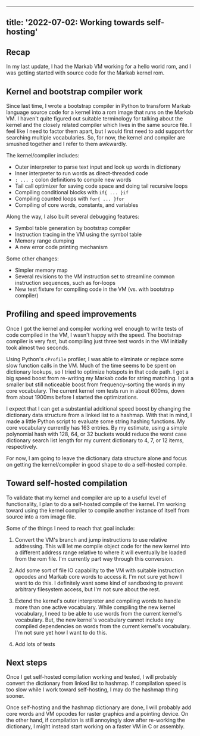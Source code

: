 <!--
Copyright (c) 2022 Sam Blenny
SPDX-License-Identifier: CC-BY-NC-SA-4.0
-->

---
title: '2022-07-02: Working towards self-hosting'
---

## Recap

In my last update, I had the Markab VM working for a hello world rom, and I
was getting started with source code for the Markab kernel rom.


## Kernel and bootstrap compiler work

Since last time, I wrote a bootstrap compiler in Python to transform Markab
language source code for a kernel into a rom image that runs on the Markab VM.
I haven't quite figured out suitable terminology for talking about the kernel
and the closely related compiler which lives in the same source file. I feel
like I need to factor them apart, but I would first need to add support for
searching multiple vocabularies. So, for now, the kernel and compiler are
smushed together and I refer to them awkwardly.

The kernel/compiler includes:
- Outer interpreter to parse text input and look up words in dictionary
- Inner interpreter to run words as direct-threaded code
- `: ... ;` colon definitions to compile new words
- Tail call optimizer for saving code space and doing tail recursive loops
- Compiling conditional blocks with `if{ ... }if`
- Compiling counted loops with `for{ ... }for`
- Compiling of core words, constants, and variables

Along the way, I also built several debugging features:
- Symbol table generation by bootstrap compiler
- Instruction tracing in the VM using the symbol table
- Memory range dumping
- A new error code printing mechanism

Some other changes:
- Simpler memory map
- Several revisions to the VM instruction set to streamline common instruction
  sequences, such as for-loops
- New test fixture for compiling code in the VM (vs. with bootstrap compiler)


## Profiling and speed improvements

Once I got the kernel and compiler working well enough to write tests of code
compiled in the VM, I wasn't happy with the speed. The bootstrap compiler is
very fast, but compiling just three test words in the VM initially took almost
two seconds.

Using Python's `cProfile` profiler, I was able to eliminate or replace some
slow function calls in the VM. Much of the time seems to be spent on dictionary
lookups, so I tried to optimize hotspots in that code path. I got a big speed
boost from re-writing my Markab code for string matching. I got a smaller but
still noticeable boost from frequency-sorting the words in my core vocabulary.
The current kernel rom tests run in about 600ms, down from about 1900ms before
I started the optimizations.

I expect that I can get a substantial additional speed boost by changing the
dictionary data structure from a linked list to a hashmap. With that in mind, I
made a little Python script to evaluate some string hashing functions. My core
vocabulary currently has 163 entries. By my estimate, using a simple polynomial
hash with 128, 64, or 32 buckets would reduce the worst case dictionary search
list length for my current dictionary to 4, 7, or 12 items, respectively.

For now, I am going to leave the dictionary data structure alone and focus on
getting the kernel/compiler in good shape to do a self-hosted compile.


## Toward self-hosted compilation

To validate that my kernel and compiler are up to a useful level of
functionality, I plan to do a self-hosted compile of the kernel. I'm working
toward using the kernel compiler to compile another instance of itself from
source into a rom image file.

Some of the things I need to reach that goal include:

1. Convert the VM's branch and jump instructions to use relative addressing.
   This will let me compile object code for the new kernel into a different
   address range relative to where it will eventually be loaded from the rom
   file. I'm currently part way through this conversion.

2. Add some sort of file IO capability to the VM with suitable instruction
   opcodes and Markab core words to access it. I'm not sure yet how I want to
   do this. I definitely want some kind of sandboxing to prevent arbitrary
   filesystem access, but I'm not sure about the rest.

3. Extend the kernel's outer interpreter and compiling words to handle more
   than one active vocabulary. While compiling the new kernel vocabulary, I
   need to be able to use words from the current kernel's vocabulary. But, the
   new kernel's vocabulary cannot include any compiled dependencies on words
   from the current kernel's vocabulary. I'm not sure yet how I want to do
   this.

4. Add lots of tests


## Next steps

Once I get self-hosted compilation working and tested, I will probably convert
the dictionary from linked list to hashmap. If compilation speed is too slow
while I work toward self-hosting, I may do the hashmap thing sooner.

Once self-hosting and the hashmap dictionary are done, I will probably add core
words and VM opcodes for raster graphics and a pointing device. On the other
hand, if compilation is still annoyingly slow after re-working the dictionary,
I might instead start working on a faster VM in C or assembly.
